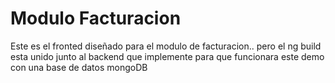 # Modulo Facturacion

Este es el fronted diseñado para el modulo de facturacion.. pero el ng build esta unido junto al backend que implemente para que funcionara este demo con una base de datos mongoDB